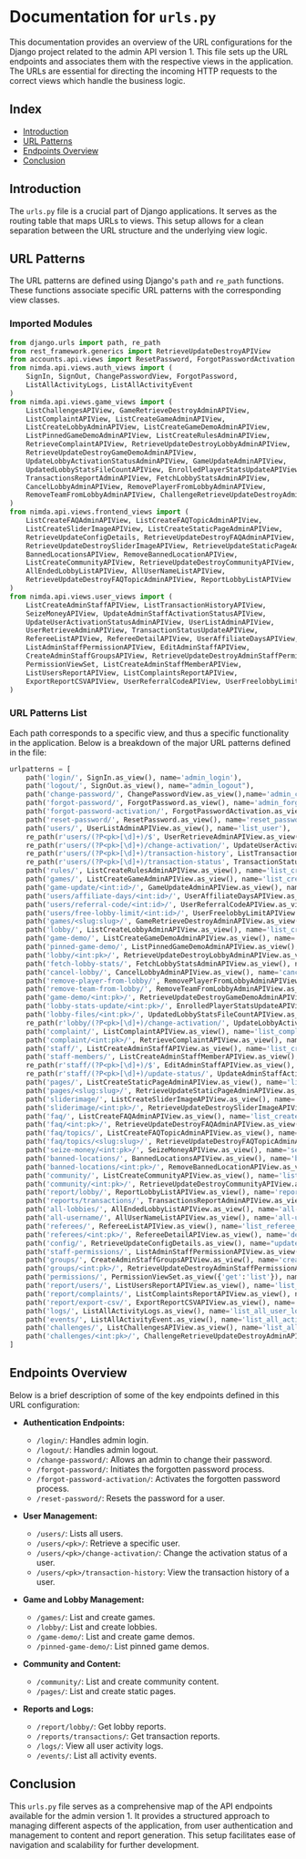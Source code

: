 # Documentation for `urls.py`

This documentation provides an overview of the URL configurations for the Django project related to the admin API version 1. This file sets up the URL endpoints and associates them with the respective views in the application. The URLs are essential for directing the incoming HTTP requests to the correct views which handle the business logic.

## Index

- [Introduction](#introduction)
- [URL Patterns](#url-patterns)
- [Endpoints Overview](#endpoints-overview)
- [Conclusion](#conclusion)

## Introduction

The `urls.py` file is a crucial part of Django applications. It serves as the routing table that maps URLs to views. This setup allows for a clean separation between the URL structure and the underlying view logic.

## URL Patterns

The URL patterns are defined using Django's `path` and `re_path` functions. These functions associate specific URL patterns with the corresponding view classes.

### Imported Modules

```python
from django.urls import path, re_path
from rest_framework.generics import RetrieveUpdateDestroyAPIView
from accounts.api.views import ResetPassword, ForgotPasswordActivation
from nimda.api.views.auth_views import (
    SignIn, SignOut, ChangePasswordView, ForgotPassword, 
    ListAllActivityLogs, ListAllActivityEvent
)
from nimda.api.views.game_views import (
    ListChallengesAPIView, GameRetrieveDestroyAdminAPIView, 
    ListComplaintAPIView, ListCreateGameAdminAPIView, 
    ListCreateLobbyAdminAPIView, ListCreateGameDemoAdminAPIView, 
    ListPinnedGameDemoAdminAPIView, ListCreateRulesAdminAPIView, 
    RetrieveComplaintAPIView, RetrieveUpdateDestroyLobbyAdminAPIView, 
    RetrieveUpdateDestroyGameDemoAdminAPIView, 
    UpdateLobbyActivationStatusAdminAPIView, GameUpdateAdminAPIView, 
    UpdatedLobbyStatsFileCountAPIView, EnrolledPlayerStatsUpdateAPIView, 
    TransactionsReportAdminAPIView, FetchLobbyStatsAdminAPIView, 
    CancelLobbyAdminAPIView, RemovePlayerFromLobbyAdminAPIView, 
    RemoveTeamFromLobbyAdminAPIView, ChallengeRetrieveUpdateDestroyAdminAPIView
)
from nimda.api.views.frontend_views import (
    ListCreateFAQAdminAPIView, ListCreateFAQTopicAdminAPIView, 
    ListCreateSliderImageAPIView, ListCreateStaticPageAdminAPIView, 
    RetrieveUpdateConfigDetails, RetrieveUpdateDestroyFAQAdminAPIView, 
    RetrieveUpdateDestroySliderImageAPIView, RetrieveUpdateStaticPageAdminAPIView, 
    BannedLocationsAPIView, RemoveBannedLocationAPIView, 
    ListCreateCommunityAPIView, RetrieveUpdateDestroyCommunityAPIView, 
    AllEndedLobbyListAPIView, AllUserNameListAPIView, 
    RetrieveUpdateDestroyFAQTopicAdminAPIView, ReportLobbyListAPIView
)
from nimda.api.views.user_views import (
    ListCreateAdminStaffAPIView, ListTransactionHistoryAPIView, 
    SeizeMoneyAPIView, UpdateAdminStaffActivationStatusAPIView, 
    UpdateUserActivationStatusAdminAPIView, UserListAdminAPIView, 
    UserRetrieveAdminAPIView, TransactionStatusUpdateAPIView, 
    RefereeListAPIView, RefereeDetailAPIView, UserAffiliateDaysAPIView, 
    ListAdminStaffPermissionAPIView, EditAdminStaffAPIView, 
    CreateAdminStaffGroupsAPIView, RetrieveUpdateDestroyAdminStaffPermissionAPIView, 
    PermissionViewSet, ListCreateAdminStaffMemberAPIView, 
    ListUsersReportAPIView, ListComplaintsReportAPIView, 
    ExportReportCSVAPIView, UserReferralCodeAPIView, UserFreelobbyLimitAPIView
)
```

### URL Patterns List

Each path corresponds to a specific view, and thus a specific functionality in the application. Below is a breakdown of the major URL patterns defined in the file:

```python
urlpatterns = [
    path('login/', SignIn.as_view(), name='admin_login'),
    path('logout/', SignOut.as_view(), name="admin_logout"),
    path('change-password/', ChangePasswordView.as_view(),name='admin_change_password'),
    path('forgot-password/', ForgotPassword.as_view(), name='admin_forgot_password'),
    path('forgot-password-activation/', ForgotPasswordActivation.as_view(), name='forgot_password_activation'),
    path('reset-password/', ResetPassword.as_view(), name='reset_password'),
    path('users/', UserListAdminAPIView.as_view(), name='list_user'),
    re_path(r'users/(?P<pk>[\d]+)/$', UserRetrieveAdminAPIView.as_view(), name='retrieve_user'),
    re_path(r'users/(?P<pk>[\d]+)/change-activation/', UpdateUserActivationStatusAdminAPIView.as_view(), name='update_user_activation'),
    re_path(r'users/(?P<pk>[\d]+)/transaction-history', ListTransactionHistoryAPIView.as_view(), name='list_transaction_history'),
    re_path(r'users/(?P<pk>[\d]+)/transaction-status', TransactionStatusUpdateAPIView.as_view(), name='transaction_payment_status_update'),
    path('rules/', ListCreateRulesAdminAPIView.as_view(), name='list_create_rule'),
    path('games/', ListCreateGameAdminAPIView.as_view(), name='list_create_game'),
    path('game-update/<int:id>/', GameUpdateAdminAPIView.as_view(), name='update_game_view'),
    path('users/affiliate-days/<int:id>/', UserAffiliateDaysAPIView.as_view(), name='update_user_affiliate_day'),
    path('users/referral-code/<int:id>/', UserReferralCodeAPIView.as_view(), name='update_user_affiliate_day'),
    path('users/free-lobby-limit/<int:id>/', UserFreelobbyLimitAPIView.as_view(), name='update_user_affiliate_day'),
    path('games/<slug:slug>/', GameRetrieveDestroyAdminAPIView.as_view(), name='retrieve_destroy_game'),
    path('lobby/', ListCreateLobbyAdminAPIView.as_view(), name='list_create_lobby'),
    path('game-demo/', ListCreateGameDemoAdminAPIView.as_view(), name='list_create_game_demo'),
    path('pinned-game-demo/', ListPinnedGameDemoAdminAPIView.as_view(), name='list_create_game_demo'),
    path('lobby/<int:pk>/', RetrieveUpdateDestroyLobbyAdminAPIView.as_view(), name='retrieve_update_destroy_lobby'),
    path('fetch-lobby-stats/', FetchLobbyStatsAdminAPIView.as_view(), name='fetch_lobby_stats'),
    path('cancel-lobby/', CancelLobbyAdminAPIView.as_view(), name='cancel_lobby'),
    path('remove-player-from-lobby/', RemovePlayerFromLobbyAdminAPIView.as_view(), name='remove_player_from_lobby'),
    path('remove-team-from-lobby/', RemoveTeamFromLobbyAdminAPIView.as_view(), name='remove_team_from_lobby'),
    path('game-demo/<int:pk>/', RetrieveUpdateDestroyGameDemoAdminAPIView.as_view(), name='retrieve_update_destroy_game_demo'),
    path('lobby-stats-update/<int:pk>/', EnrolledPlayerStatsUpdateAPIView.as_view(), name='enroll_player_stats_update'),
    path('lobby-files/<int:pk>/', UpdatedLobbyStatsFileCountAPIView.as_view(), name='update_lobby_stats_files'),
    re_path(r'lobby/(?P<pk>[\d]+)/change-activation/', UpdateLobbyActivationStatusAdminAPIView.as_view(), name='update_lobby_activation'),
    path('complaint/', ListComplaintAPIView.as_view(), name='list_complaint'),
    path('complaint/<int:pk>/', RetrieveComplaintAPIView.as_view(), name='retrieve_complaint'),
    path('staff/', ListCreateAdminStaffAPIView.as_view(), name='list_create_staff'),
    path('staff-members/', ListCreateAdminStaffMemberAPIView.as_view(), name='list_staff_member'),
    re_path(r'staff/(?P<pk>[\d]+)/$', EditAdminStaffAPIView.as_view(), name='retrieve_staff'),
    re_path(r'staff/(?P<pk>[\d]+)/update-status/', UpdateAdminStaffActivationStatusAPIView.as_view(), name='update_staff_activation'),
    path('pages/', ListCreateStaticPageAdminAPIView.as_view(), name='list_create_static_page'),
    path('pages/<slug:slug>/', RetrieveUpdateStaticPageAdminAPIView.as_view(), name='retrieve_update_static_page'),
    path('sliderimage/', ListCreateSliderImageAPIView.as_view(), name='list_create_slider_image'),
    path('sliderimage/<int:pk>/', RetrieveUpdateDestroySliderImageAPIView.as_view(), name='retrieve_update_destroy_slider_image'),
    path('faq/', ListCreateFAQAdminAPIView.as_view(), name='list_create_faq'),
    path('faq/<int:pk>/', RetrieveUpdateDestroyFAQAdminAPIView.as_view(), name='retrieve_update_destroy_faq'),
    path('faq/topics/', ListCreateFAQTopicAdminAPIView.as_view(), name='list_create_faq_topic'),
    path('faq/topics/<slug:slug>/', RetrieveUpdateDestroyFAQTopicAdminAPIView.as_view(), name='retrieve_update_destroy_faq_topic'),
    path('seize-money/<int:pk>/', SeizeMoneyAPIView.as_view(), name='seize_amount'),
    path('banned-locations/', BannedLocationsAPIView.as_view(), name='banned_locations'),
    path('banned-locations/<int:pk>/', RemoveBannedLocationAPIView.as_view(), name='remove_banned_location'),
    path('community/', ListCreateCommunityAPIView.as_view(), name='list_create_community_view'),
    path('community/<int:pk>/', RetrieveUpdateDestroyCommunityAPIView.as_view(), name='retrieve_update_destroy_view'),
    path('report/lobby/', ReportLobbyListAPIView.as_view(), name='report_lobbies_view'),
    path('reports/transactions/', TransactionsReportAdminAPIView.as_view(), name='transactions_report'),
    path('all-lobbies/', AllEndedLobbyListAPIView.as_view(), name='all-lobbies'),
    path('all-username/', AllUserNameListAPIView.as_view(), name='all-usernames'),
    path('referees/', RefereeListAPIView.as_view(), name='list_referee_view'),
    path('referees/<int:pk>/', RefereeDetailAPIView.as_view(), name='detail_referee_view'),
    path('config/', RetrieveUpdateConfigDetails.as_view(), name="update_config_detail"),
    path('staff-permissions/', ListAdminStaffPermissionAPIView.as_view(), name='list_staff_permission'),
    path('groups/', CreateAdminStaffGroupsAPIView.as_view(), name='create_staff_groups'),
    path('groups/<int:pk>/', RetrieveUpdateDestroyAdminStaffPermissionAPIView.as_view(), name='retrieve_update_staff_permissions'),
    path('permissions/', PermissionViewSet.as_view({'get':'list'}), name='view_all_permissions'),
    path('report/users/', ListUsersReportAPIView.as_view(), name='list_user_report'),
    path('report/complaints/', ListComplaintsReportAPIView.as_view(), name='list_complaints_report'),
    path('report/export-csv/', ExportReportCSVAPIView.as_view(), name='export_report_csv'),
    path('logs/', ListAllActivityLogs.as_view(), name='list_all_user_logs'),
    path('events/', ListAllActivityEvent.as_view(), name='list_all_activity_event'),
    path('challenges/', ListChallengesAPIView.as_view(), name='list_all_challenges'),
    path('challenges/<int:pk>/', ChallengeRetrieveUpdateDestroyAdminAPIView.as_view(), name='challenge_update_destroy'),
]
```

## Endpoints Overview

Below is a brief description of some of the key endpoints defined in this URL configuration:

- **Authentication Endpoints:**
  - `/login/`: Handles admin login.
  - `/logout/`: Handles admin logout.
  - `/change-password/`: Allows an admin to change their password.
  - `/forgot-password/`: Initiates the forgotten password process.
  - `/forgot-password-activation/`: Activates the forgotten password process.
  - `/reset-password/`: Resets the password for a user.

- **User Management:**
  - `/users/`: Lists all users.
  - `/users/<pk>/`: Retrieve a specific user.
  - `/users/<pk>/change-activation/`: Change the activation status of a user.
  - `/users/<pk>/transaction-history`: View the transaction history of a user.

- **Game and Lobby Management:**
  - `/games/`: List and create games.
  - `/lobby/`: List and create lobbies.
  - `/game-demo/`: List and create game demos.
  - `/pinned-game-demo/`: List pinned game demos.

- **Community and Content:**
  - `/community/`: List and create community content.
  - `/pages/`: List and create static pages.

- **Reports and Logs:**
  - `/report/lobby/`: Get lobby reports.
  - `/reports/transactions/`: Get transaction reports.
  - `/logs/`: View all user activity logs.
  - `/events/`: List all activity events.

## Conclusion

This `urls.py` file serves as a comprehensive map of the API endpoints available for the admin version 1. It provides a structured approach to managing different aspects of the application, from user authentication and management to content and report generation. This setup facilitates ease of navigation and scalability for further development.